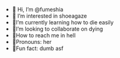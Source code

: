 - 🧸 Hi, I’m @fumeshia
- 🧸 I’m interested in shoeagaze
- 🧸I’m currently learning how to die easily
- 🧸I’m looking to collaborate on dying
- 🧸How to reach me in hell
- 🧸Pronouns: her
- 🧸Fun fact: dumb asf

<!---
fumeshia/fumeshia is a ✨ special ✨ repository because its `README.md` (this file) appears on your GitHub profile.
You can click the Preview link to take a look at your changes.
--->
